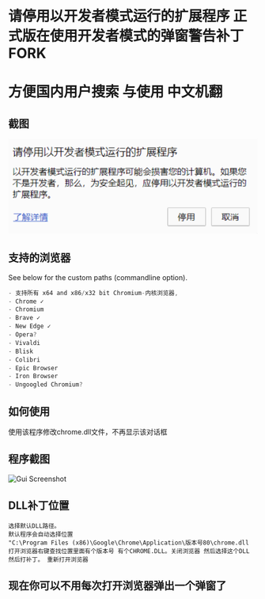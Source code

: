 # 请停用以开发者模式运行的扩展程序 正式版在使用开发者模式的弹窗警告补丁FORK 
# 方便国内用户搜索 与使用 中文机翻
## 截图
![截图](https://raw.githubusercontent.com/NDS7EN/fuck-CHROME-DEV-Warning/master/wrring.png)

## 支持的浏览器
See below for the custom paths (commandline option).
```javascript
- 支持所有 x64 and x86/x32 bit Chromium-内核浏览器,
- Chrome ✓
- Chromium
- Brave ✓
- New Edge ✓
- Opera?
- Vivaldi
- Blisk
- Colibri
- Epic Browser
- Iron Browser
- Ungoogled Chromium?
```
## 如何使用
使用该程序修改chrome.dll文件，不再显示该对话框

## 程序截图
![Gui Screenshot](https://raw.githubusercontent.com/Ceiridge/Chrome-Developer-Mode-Extension-Warning-Patcher/master/media/guiscreenshot.png)

## DLL补丁位置
```
选择默认DLL路径。
默认程序会自动选择位置
"C:\Program Files (x86)\Google\Chrome\Application\版本号80\chrome.dll
打开浏览器右键查找位置里面有个版本号 有个CHROME.DLL。关闭浏览器 然后选择这个DLL 然后打补丁。 重新打开浏览器
``````
## 现在你可以不用每次打开浏览器弹出一个弹窗了



